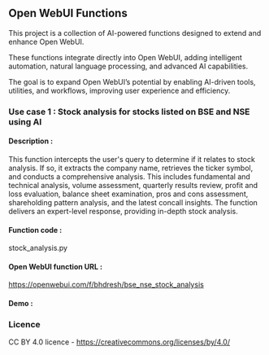 ## Open WebUI Functions

This project is a collection of AI-powered functions designed to extend and enhance Open WebUI.

These functions integrate directly into Open WebUI, adding intelligent automation, natural language processing, and advanced AI capabilities.

The goal is to expand Open WebUI’s potential by enabling AI-driven tools, utilities, and workflows, improving user experience and efficiency.


### Use case 1 : Stock analysis for stocks listed on BSE and NSE using AI

#### Description :
  This function intercepts the user's query to determine if it relates to stock analysis. If so, it extracts the company name, retrieves the ticker symbol, and conducts a comprehensive analysis. This includes fundamental and technical analysis, volume assessment, quarterly results review, profit and loss evaluation, balance sheet examination, pros and cons assessment, shareholding pattern analysis, and the latest concall insights. The function delivers an expert-level response, providing in-depth stock analysis.
#### Function code :
  stock_analysis.py
#### Open WebUI function URL :
  https://openwebui.com/f/bhdresh/bse_nse_stock_analysis
#### Demo : 

### Licence
CC BY 4.0 licence - https://creativecommons.org/licenses/by/4.0/
